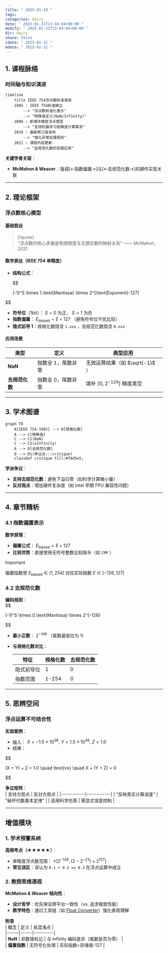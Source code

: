 ```yaml
---
title: " 2025-01-19 "
tags: 
categories: dairy
date: " 2025-01-31T13:44:04+08:00 "
modify: " 2025-01-31T13:44:04+08:00 "
dir: dairy
share: false
cdate: " 2025-01-31 "
mdate: " 2025-01-31 "
---
```


## 1. 课程脉络  

### 时间轴与知识演进  

```mermaid  
timeline
    title IEEE 754浮点数标准演进  
    1985 : IEEE 754标准确立  
        --> "浮点数标准化表示"  
        --> "特殊值定义(NaN/Infinity)"  
    2008 : 新增半精度浮点类型  
        --> "支持机器学习低精度计算需求"  
    2019 : 最新修订版发布  
        --> "强化异常处理规则"  
    2021 : 课程内容更新  
        --> "去规范化数的实践应用"  
```  

**关键学者关联**：  
- **McMahon & Weaver**：强调[←指数偏置→]与[←去规范化数→]的硬件实现关联  

---

## 2. 理论框架  

### 浮点数核心模型  

#### 基础假设  

> [!quote]  
> "浮点数的核心矛盾是有限精度与无限实数的映射关系" —— McMahon, 2021  

#### 数学表达（IEEE 754 单精度）  

- **结构公式**：  

  $$

  (-1)^S \times 1.\text{Mantissa} \times 2^{\text{Exponent}-127}  

$$
  

  - **符号位**（1bit）： $S=0$ 为正， $S=1$ 为负  
  - **指数偏置**： $E_{\text{biased}} = E + 127$ （避免符号位干扰比较）  
  - **隐式前导 1**：规格化数隐含 `1.xxx` ，去规范化数隐含 `0.xxx`  

#### 应用场景  

| 类型        | 定义         | 典型应用                    |     
| --------- | ---------- | ----------------------- | 
| **NaN**   | 指数全 1，尾数非零 | 无效运算结果（如 $\sqrt{-1}$ ）  |     
| **去规范化数** | 指数全 0，尾数非零 | 填补 $[0, 2^{-126}]$ 精度真空 |     

---

## 3. 学术图谱  

```mermaid  
graph TD  
    A[IEEE 754-1985] --> B[规格化数]  
    A --> C[特殊值]  
    C --> C1(NaN)  
    C --> C2(±Infinity)  
    A --> D[去规范化数]  
    D --> D1(争议点:::critique)  
    classDef critique fill:#f9d5e5;  
```  

**学派争议**：  
- **支持去规范化数**：避免下溢归零（如科学计算微小量）  
- **反对观点**：增加硬件复杂度（如 Intel 早期 FPU 兼容性问题）  

---

## 4. 章节精析  

### 4.1 指数偏置表示  

**数学原理**：  
- **偏置公式**： $E_{\text{biased}} = E + 127$  
- **比较优势**：直接使用无符号整数比较指令（如 `CMP` ）  

> [!important]  
> 偏置指数使 $E_{\text{biased}} \in [1,254]$ 对应实际指数 $E \in [-126,127]$  

### 4.2 去规范化数  

**编码规则**：  
$$

(-1)^S \times 0.\text{Mantissa} \times 2^{-126}  

$$
  

- **最小正数**： $2^{-149}$ （尾数最低位为 1）  
- **与规格化数对比**：  

  | 特征 | 规格化数 | 去规范化数 |
  |-------|---------- |------------|
  | 隐式前导位 | 1  | 0 |
  | 指数范围 | 1-254 | 0 |

---

## 5. 思辨空间  

### 浮点运算不可结合性  

**实验案例**：  
- 输入： $X = -1.5 \times 10^{38},\ Y = 1.5 \times 10^{38},\ Z = 1.0$  
- 结果：  

  
$$

  (X + Y) + Z = 1.0 \quad \text{vs} \quad X + (Y + Z) = 0  

$$  

**争议矩阵**：  
| 支持方观点 | 反对方观点 |
|------------|------------|
| "反映真实计算误差" | "破坏代数基本定律" |
| 适用科学仿真 | 需显式误差控制 |

---

## 增值模块  


### 1. 学术预警系统  
**高频考点（★★★★★）**：  
- 单精度浮点数范围： $±[2^{-126}, (2-2^{-23}) \times 2^{127}]$  
- **常见误区**：误认为 `0.1 + 0.2 == 0.3` 在浮点运算中成立  

### 2. 教授思维透视  
**McMahon & Weaver 倾向性**：  
- **设计哲学**：优先保证跨平台一致性（vs. 追求极致性能）  
- **教学特色**：通过工具链（如 [Float Converter](https://www.h-schmidt.net/FloatConverter/IEEE754.html)）强化直观理解  

**附录**  
| 概念 | 定义 | 易混淆点 |  
|------|------|----------|  
| **NaN** | 非数值标记 | 与 Infinity 编码差异（尾数是否为零） |  
| **偏置指数** | 无符号化处理 | 实际指数=存储值-127 |

